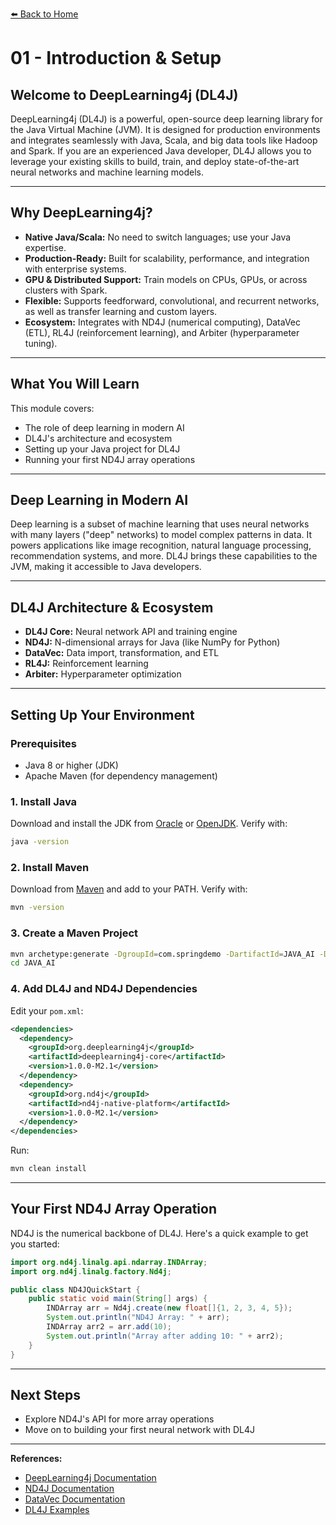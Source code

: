 [⬅️ Back to Home](../index.md)

# 01 - Introduction & Setup

## Welcome to DeepLearning4j (DL4J)

DeepLearning4j (DL4J) is a powerful, open-source deep learning library for the Java Virtual Machine (JVM). It is designed for production environments and integrates seamlessly with Java, Scala, and big data tools like Hadoop and Spark. If you are an experienced Java developer, DL4J allows you to leverage your existing skills to build, train, and deploy state-of-the-art neural networks and machine learning models.

---

## Why DeepLearning4j?
- **Native Java/Scala:** No need to switch languages; use your Java expertise.
- **Production-Ready:** Built for scalability, performance, and integration with enterprise systems.
- **GPU & Distributed Support:** Train models on CPUs, GPUs, or across clusters with Spark.
- **Flexible:** Supports feedforward, convolutional, and recurrent networks, as well as transfer learning and custom layers.
- **Ecosystem:** Integrates with ND4J (numerical computing), DataVec (ETL), RL4J (reinforcement learning), and Arbiter (hyperparameter tuning).

---

## What You Will Learn
This module covers:
- The role of deep learning in modern AI
- DL4J's architecture and ecosystem
- Setting up your Java project for DL4J
- Running your first ND4J array operations

---

## Deep Learning in Modern AI
Deep learning is a subset of machine learning that uses neural networks with many layers ("deep" networks) to model complex patterns in data. It powers applications like image recognition, natural language processing, recommendation systems, and more. DL4J brings these capabilities to the JVM, making it accessible to Java developers.

---

## DL4J Architecture & Ecosystem
- **DL4J Core:** Neural network API and training engine
- **ND4J:** N-dimensional arrays for Java (like NumPy for Python)
- **DataVec:** Data import, transformation, and ETL
- **RL4J:** Reinforcement learning
- **Arbiter:** Hyperparameter optimization

---

## Setting Up Your Environment

### Prerequisites
- Java 8 or higher (JDK)
- Apache Maven (for dependency management)

### 1. Install Java
Download and install the JDK from [Oracle](https://www.oracle.com/java/technologies/downloads/) or [OpenJDK](https://adoptium.net/). Verify with:
```sh
java -version
```

### 2. Install Maven
Download from [Maven](https://maven.apache.org/download.cgi) and add to your PATH. Verify with:
```sh
mvn -version
```

### 3. Create a Maven Project
```sh
mvn archetype:generate -DgroupId=com.springdemo -DartifactId=JAVA_AI -DarchetypeArtifactId=maven-archetype-quickstart -DinteractiveMode=false
cd JAVA_AI
```

### 4. Add DL4J and ND4J Dependencies
Edit your `pom.xml`:
```xml
<dependencies>
  <dependency>
    <groupId>org.deeplearning4j</groupId>
    <artifactId>deeplearning4j-core</artifactId>
    <version>1.0.0-M2.1</version>
  </dependency>
  <dependency>
    <groupId>org.nd4j</groupId>
    <artifactId>nd4j-native-platform</artifactId>
    <version>1.0.0-M2.1</version>
  </dependency>
</dependencies>
```
Run:
```sh
mvn clean install
```

---

## Your First ND4J Array Operation
ND4J is the numerical backbone of DL4J. Here's a quick example to get you started:

```java
import org.nd4j.linalg.api.ndarray.INDArray;
import org.nd4j.linalg.factory.Nd4j;

public class ND4JQuickStart {
    public static void main(String[] args) {
        INDArray arr = Nd4j.create(new float[]{1, 2, 3, 4, 5});
        System.out.println("ND4J Array: " + arr);
        INDArray arr2 = arr.add(10);
        System.out.println("Array after adding 10: " + arr2);
    }
}
```

---

## Next Steps
- Explore ND4J's API for more array operations
- Move on to building your first neural network with DL4J

---

**References:**
- [DeepLearning4j Documentation](https://deeplearning4j.konduit.ai/)
- [ND4J Documentation](https://deeplearning4j.konduit.ai/nd4j/overview)
- [DataVec Documentation](https://deeplearning4j.konduit.ai/datavec/overview)
- [DL4J Examples](https://github.com/deeplearning4j/deeplearning4j-examples)
